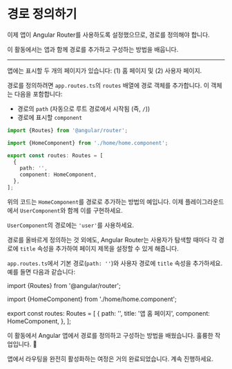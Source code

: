 # 경로 정의하기

이제 앱이 Angular Router를 사용하도록 설정했으므로, 경로를 정의해야 합니다.

이 활동에서는 앱과 함께 경로를 추가하고 구성하는 방법을 배웁니다.

<hr>

<docs-workflow>

<docs-step title="`app.routes.ts`에서 경로 정의하기">

앱에는 표시할 두 개의 페이지가 있습니다: (1) 홈 페이지 및 (2) 사용자 페이지.

경로를 정의하려면 `app.routes.ts`의 `routes` 배열에 경로 객체를 추가합니다. 이 객체는 다음을 포함합니다:

- 경로의 `path` (자동으로 루트 경로에서 시작됨 (즉, `/`))
- 경로에 표시할 `component`

```ts
import {Routes} from '@angular/router';

import {HomeComponent} from './home/home.component';

export const routes: Routes = [
  {
    path: '',
    component: HomeComponent,
  },
];
```

위의 코드는 `HomeComponent`를 경로로 추가하는 방법의 예입니다. 이제 플레이그라운드에서 `UserComponent`와 함께 이를 구현하세요.

`UserComponent`의 경로에는 `'user'`를 사용하세요.

</docs-step>

<docs-step title="경로 정의에 제목 추가하기">

경로를 올바르게 정의하는 것 외에도, Angular Router는 사용자가 탐색할 때마다 각 경로에 `title` 속성을 추가하여 페이지 제목을 설정할 수 있게 해줍니다.

`app.routes.ts`에서 기본 경로(`path: ''`)와 사용자 경로에 `title` 속성을 추가하세요. 예를 들면 다음과 같습니다:

<docs-code language="ts" highlight="[8]">
import {Routes} from '@angular/router';

import {HomeComponent} from './home/home.component';

export const routes: Routes = [
  {
    path: '',
    title: '앱 홈 페이지',
    component: HomeComponent,
  },
];
</docs-code>

</docs-step>

</docs-workflow>

이 활동에서 Angular 앱에서 경로를 정의하고 구성하는 방법을 배웠습니다. 훌륭한 작업입니다. 🙌

앱에서 라우팅을 완전히 활성화하는 여정은 거의 완료되었습니다. 계속 진행하세요.
